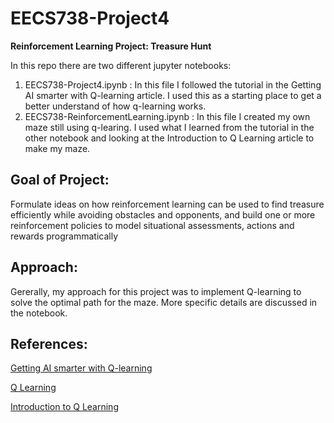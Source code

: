 # EECS738-Project4
**Reinforcement Learning Project: Treasure Hunt**

In this repo there are two different jupyter notebooks:
  1) EECS738-Project4.ipynb : In this file I followed the tutorial in the Getting AI smarter with Q-learning article. I used this as a starting place to get a better understand of how q-learning works. 
  2) EECS738-ReinforcementLearning.ipynb : In this file I created my own maze still using q-learing. I used what I learned from the tutorial in the other notebook and looking at the Introduction to Q Learning article to make my maze. 

## Goal of Project: 
Formulate ideas on how reinforcement learning can be used to find treasure efficiently while avoiding obstacles and opponents, and build one or more reinforcement policies to model situational assessments, actions and rewards programmatically

## Approach:
Gererally, my approach for this project was to implement Q-learning to solve the optimal path for the maze. More specific details are discussed in the notebook.

## References:

[Getting AI smarter with Q-learning](http://firsttimeprogrammer.blogspot.com/2016/09/getting-ai-smarter-with-q-learning.html)

[Q Learning](http://mnemstudio.org/path-finding-q-learning-tutorial.htm)

[Introduction to Q Learning](https://towardsdatascience.com/introduction-to-q-learning-88d1c4f2b49c)
